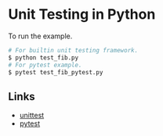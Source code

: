 # Unit Testing in Python

To run the example.

```bash
# For builtin unit testing framework.
$ python test_fib.py
# For pytest example.
$ pytest test_fib_pytest.py
```

## Links

- [unittest](https://docs.python.org/3/library/unittest.html)
- [pytest](https://docs.pytest.org/en/stable/)